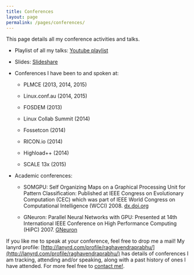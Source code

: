 ```yaml
---
title: Conferences
layout: page
permalink: /pages/conferences/
---
```


This page details all my conference activities and talks.

- Playlist of all my talks: [Youtube playlist](https://www.youtube.com/playlist?list=PLctlsn9Gs8waaYMRlH_u_v7Ky1ARk7hsA)

- Slides: [Slideshare](http://www.slideshare.net/slidunder)

- Conferences I have been to and spoken at:

    * PLMCE (2013, 2014, 2015)

    * Linux.conf.au (2014, 2015)

    * FOSDEM (2013)

    * Linux Collab Summit (2014)

    * Fossetcon (2014)

    * RICON.io (2014)

    * Highload++ (2014)

    * SCALE 13x (2015)

- Academic conferences: 

    * SOMGPU: Self Organizing Maps on a Graphical Processing Unit
      for Pattern Classification: Published at IEEE Congress on
      Evolutionary Computation (CEC) which was part of IEEE World
      Congress on Computational Intelligence (WCCI) 2008.
      [dx.doi.org](http://dx.doi.org/10.1109/CEC.2008.4630920)

    * GNeuron: Parallel Neural Networks with GPU: Presented at 14th
      International IEEE Conference on High Performance Computing
      (HiPC) 2007. [GNeuron](http://hipc.org/hipc2007/posters/GNeuron.pdf)



If you like me to speak at your conference, feel free to drop me a mail! My lanyrd profile:
[http://lanyrd.com/profile/raghavendraprabhu/](http://lanyrd.com/profile/raghavendraprabhu/) has details of conferences I am tracking, attending and/or speaking, along with 
a past history of ones I have attended. For more feel free to [contact me!](/pages/contact).
